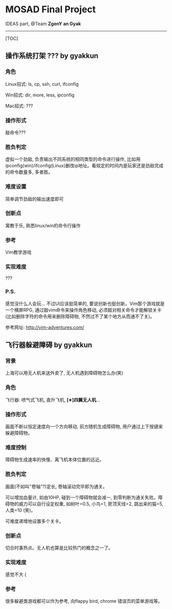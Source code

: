 # MOSAD Final Project

IDEAS part, @Team **ZgenY an Gyak**

----------------------------------------

[TOC]

## 操作系统打架 ??? 	by gyakkun

### 角色

Linux招式: ls, cp, ssh, curl, ifconfig

Win招式: dir, more, less, ipconfig

Mac招式: ???

### 操作形式

敲命令???

### 胜负判定

虚拟一个劲敌, 负责输出不同系统的相同类型的命令进行操作, 比如用ipconfig(win)/ifconfig(Linux)删改ip地址。看规定的时间内是玩家还是劲敌完成的命令数量多, 多者胜。

### 难度设置

简单调节劲敌的输出速度即可

### 创新点

寓教于乐, 熟悉linux/win的命令行操作

### 参考

Vim教学游戏

### 实现难度

???

### P.S. 

感觉没什么人会玩... 不过UI应该挺简单的, 要说创新也挺创新。Vim那个游戏就是一个横屏RPG, 通过敲vim命令来操作角色移动, 必须敲对相关命令才能解锁关卡(比如删除字符的命令用来删除障碍物, 不然过不了某个地方从而通不了关)。

参考网址: http://vim-adventures.com/
	

## 飞行器躲避障碍 	by gyakkun 

### 背景

上海可以用无人机来送外卖了, 无人机遇到障碍物怎么办(笑)

### 角色

飞行器: 喷气式飞机, 直升飞机, **[※]四翼无人机**...

### 操作形式

画面不断以恒定速度向一个方向移动, 前方随机生成障碍物, 用户通过上下按键来躲避障碍物。

### 难度控制

障碍物生成速率的快慢、离飞机本体位置的远近。

### 胜负判定

画面(不如叫"卷轴"?)定长, 卷轴滚动完毕即为通关。

可以增加血量计, 如由10HP, 碰到一个障碍物就会减一, 到零判断为通关失败。障碍物的威力可以自行设定权重, 如树叶=0.5, 小鸟=1, 房顶天线=2, 跳出来的猫=5, 人类=10 (笑)。

可难度递增地设置多个关卡。

### 创新点

切合时事热点。无人机也算是比较热门的概念之一了。

### 实现难度

感觉不大 (

### 参考

很多躲避类游戏都可以作为参考, 向flappy bird, chrome 错误页的菜单游戏等。

